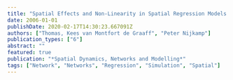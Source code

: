```yaml
---
title: "Spatial Effects and Non-Linearity in Spatial Regression Models: Simulation Results for Several Misspecification Tests"
date: 2006-01-01
publishDate: 2020-02-17T14:30:23.667091Z
authors: ["Thomas, Kees van Montfort de Graaff", "Peter Nijkamp"]
publication_types: ["6"]
abstract: ""
featured: true
publication: "*Spatial Dynamics, Networks and Modelling*"
tags: ["Network", "Networks", "Regression", "Simulation", "Spatial"]
---
```


